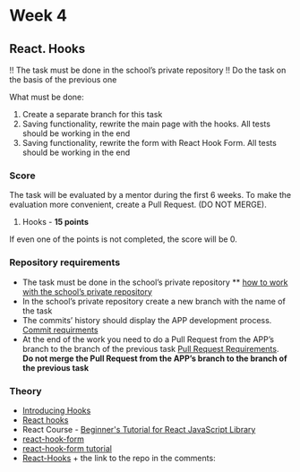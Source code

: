 # Week 4

## React. Hooks




!! The task must be done in the school’s private repository !! 
Do the task on the basis of the previous one




What must be done:



1) Create a separate branch for this task
2) Saving functionality, rewrite the main page with the hooks. All tests should be working in the end
3) Saving functionality, rewrite the form with React Hook Form. All tests should be working in the end

### Score


The task will be evaluated by a mentor during the first 6 weeks. To make the evaluation more convenient, create a Pull Request. (DO NOT MERGE).

1) Hooks - **15 points**

If even one of the points is not completed, the score will be 0.

### Repository requirements

- The task must be done in the school’s private repository ** [how to work with the school’s private repository](https://docs.rs.school/#/private-repository?id=Как-работать-с-приватным-репозиторием)
- In the school’s private repository create a new branch with the name of the task
- The commits’ history should display the APP development process. [Commit requirments](https://docs.rs.school/#/git-convention?id=Требования-к-именам-коммитов)
- At the end of the work you need to do a Pull Request from the APP’s branch to the branch of the previous task [Pull Request Requirements](https://docs.rs.school/#/pull-request-review-process?id=Требования-к-pull-request-pr). **Do not merge the Pull Request from the APP’s branch to the branch of the previous task**

### Theory

- [Introducing Hooks](https://reactjs.org/docs/hooks-intro.html)
- [React hooks](https://www.youtube.com/watch?v=3-Zh_DAzCi0)
- React Course - [Beginner's Tutorial for React JavaScript Library](https://www.youtube.com/watch?v=bMknfKXIFA8)
- [react-hook-form](https://react-hook-form.com/api/)
- [react-hook-form tutorial](https://www.youtube.com/watch?v=bU_eq8qyjic)
- [React-Hooks](https://www.youtube.com/watch?v=FAhnawACrOg&list=PLzLiprpVuH8cuG8ijG_m0-y63B3suk4vu&index=4&ab_channel=RollingScopesSchool) + the link to the repo in the comments: 
